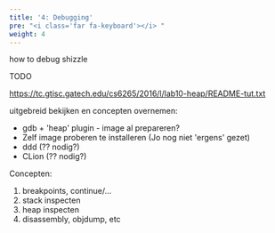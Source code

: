 ```yaml
---
title: '4: Debugging'
pre: "<i class='far fa-keyboard'></i> "
weight: 4
---
```


how to debug shizzle

TODO 

https://tc.gtisc.gatech.edu/cs6265/2016/l/lab10-heap/README-tut.txt

uitgebreid bekijken en concepten overnemen:

* gdb + 'heap' plugin - image al prepareren?
* Zelf image proberen te installeren (Jo nog niet 'ergens' gezet)
* ddd (?? nodig?)
* CLion (?? nodig?)

Concepten:

1. breakpoints, continue/... 
2. stack inspecten
3. heap inspecten
4. disassembly, objdump, etc

